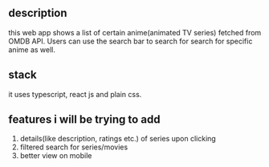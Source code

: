 ## description
this web app shows a list of certain anime(animated TV series) fetched from OMDB API. Users can use the search bar to search for search for specific anime as well.

## stack
it uses typescript, react js and plain css.

## features i will be trying to add
1. details(like description, ratings etc.) of series upon clicking
1. filtered search for series/movies
1. better view on mobile